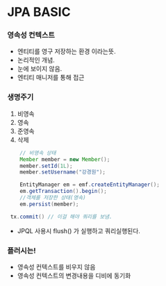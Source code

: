 # JPA BASIC

### 영속성 컨텍스트
- 엔티티를 영구 저장하는 환경 이라는뜻.
- 논리적인 개념.
- 눈에 보이지 않음.
- 엔티티 매니저를 통해 접근

### 생명주기
1. 비영속
2. 영속
3. 준영속
4. 삭제


```java
    // 비영속 상태
    Member member = new Member();
    member.setId(1L);
    member.setUsername("강경원");

    EntityManager em = emf.createEntityManager();
    em.getTransaction().begin();
    //객체를 저장한 상태(영속)
    em.persist(member);

```
```java
 tx.commit() // 이걸 해야 쿼리를 보냄.
```


- JPQL 사용시 flush() 가 실행하고 쿼리실행된다.


### 플러시는!
- 영속성 컨텍스트를 비우지 않음
- 영속성 컨텍스트의 변경내용을 디비에 동기화
